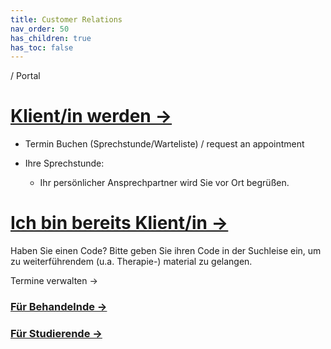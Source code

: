 ```yaml
---
title: Customer Relations
nav_order: 50
has_children: true
has_toc: false
---
```

/ Portal

# [Klient/in werden →](//welcome.maiahealth.de)
- Termin Buchen (Sprechstunde/Warteliste) / request an appointment

- Ihre Sprechstunde:
	- Ihr persönlicher Ansprechpartner wird Sie vor Ort begrüßen.


# [Ich bin bereits Klient/in →](//booking.maiahealth.de)
Haben Sie einen Code? Bitte geben Sie ihren Code in der Suchleise ein, um zu weiterführendem (u.a. Therapie-) material zu gelangen.

Termine verwalten → 


### [Für Behandelnde →](/res)
### [Für Studierende →](/oer)